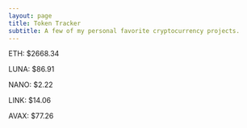 ```yaml
---
layout: page
title: Token Tracker
subtitle: A few of my personal favorite cryptocurrency projects.
---
```


<!--BEGINCRYPTOINPUT-->
ETH: $2668.34

LUNA: $86.91

NANO: $2.22

LINK: $14.06

AVAX: $77.26

<!--ENDCRYPTOINPUT-->
